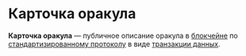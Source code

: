 # Карточка оракула

**Карточка оракула** — публичное описание оракула в [блокчейне](/ru/blockchain/blockchain) по [стандартизированному протоколу](/ru/ecosystem/waves-oracles/create-an-oracle-card-with-a-data-transaction) в виде [транзакции данных](/ru/blockchain/transaction-type/data-transaction).

